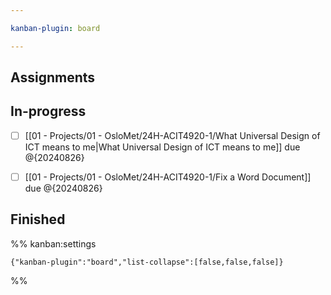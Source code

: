 ```yaml
---

kanban-plugin: board

---
```


## Assignments



## In-progress

- [ ] [[01 - Projects/01 - OsloMet/24H-ACIT4920-1/What Universal Design of ICT means to me|What Universal Design of ICT means to me]] 
	due @{20240826}
- [ ] [[01 - Projects/01 - OsloMet/24H-ACIT4920-1/Fix a Word Document]] 
	due @{20240826}


## Finished





%% kanban:settings
```
{"kanban-plugin":"board","list-collapse":[false,false,false]}
```
%%